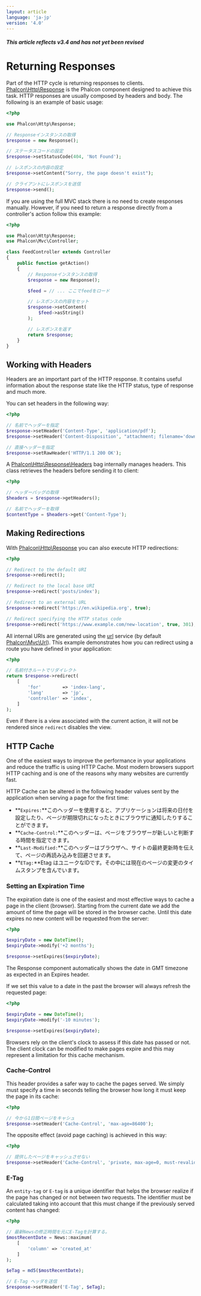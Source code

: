 ```yaml
---
layout: article
language: 'ja-jp'
version: '4.0'
---
```

##### This article reflects v3.4 and has not yet been revised

<a name='overview'></a>

# Returning Responses

Part of the HTTP cycle is returning responses to clients. [Phalcon\Http\Response](api/Phalcon_Http_Response) is the Phalcon component designed to achieve this task. HTTP responses are usually composed by headers and body. The following is an example of basic usage:

```php
<?php

use Phalcon\Http\Response;

// Responseインスタンスの取得
$response = new Response();

// ステータスコードの設定
$response->setStatusCode(404, 'Not Found');

// レスポンスの内容の設定
$response->setContent("Sorry, the page doesn't exist");

// クライアントにレスポンスを送信
$response->send();
```

If you are using the full MVC stack there is no need to create responses manually. However, if you need to return a response directly from a controller's action follow this example:

```php
<?php

use Phalcon\Http\Response;
use Phalcon\Mvc\Controller;

class FeedController extends Controller
{
    public function getAction()
    {
        // Responseインスタンスの取得
        $response = new Response();

        $feed = // ... ここでfeedをロード

        // レスポンスの内容をセット
        $response->setContent(
            $feed->asString()
        );

        // レスポンスを返す
        return $response;
    }
}
```

<a name='working-with-headers'></a>

## Working with Headers

Headers are an important part of the HTTP response. It contains useful information about the response state like the HTTP status, type of response and much more.

You can set headers in the following way:

```php
<?php

// 名前でヘッダーを指定
$response->setHeader('Content-Type', 'application/pdf');
$response->setHeader('Content-Disposition', "attachment; filename='downloaded.pdf'");

// 直接ヘッダーを指定
$response->setRawHeader('HTTP/1.1 200 OK');
```

A [Phalcon\Http\Response\Headers](api/Phalcon_Http_Response_Headers) bag internally manages headers. This class retrieves the headers before sending it to client:

```php
<?php

// ヘッダーバッグの取得
$headers = $response->getHeaders();

// 名前でヘッダーを取得
$contentType = $headers->get('Content-Type');
```

<a name='redirections'></a>

## Making Redirections

With [Phalcon\Http\Response](api/Phalcon_Http_Response) you can also execute HTTP redirections:

```php
<?php

// Redirect to the default URI
$response->redirect();

// Redirect to the local base URI
$response->redirect('posts/index');

// Redirect to an external URL
$response->redirect('https://en.wikipedia.org', true);

// Redirect specifying the HTTP status code
$response->redirect('https://www.example.com/new-location', true, 301);
```

All internal URIs are generated using the [url](/4.0/en/url) service (by default [Phalcon\Mvc\Url](api/Phalcon_Mvc_Url)). This example demonstrates how you can redirect using a route you have defined in your application:

```php
<?php

// 名前付きルートでリダイレクト
return $response->redirect(
    [
        'for'        => 'index-lang',
        'lang'       => 'jp',
        'controller' => 'index',
    ]
);
```

Even if there is a view associated with the current action, it will not be rendered since `redirect` disables the view.

<a name='http-cache'></a>

## HTTP Cache

One of the easiest ways to improve the performance in your applications and reduce the traffic is using HTTP Cache. Most modern browsers support HTTP caching and is one of the reasons why many websites are currently fast.

HTTP Cache can be altered in the following header values sent by the application when serving a page for the first time:

* **`Expires:`**このヘッダーを使用すると、アプリケーションは将来の日付を設定したり、ページが期限切れになったときにブラウザに通知したりすることができます。
* **`Cache-Control:`**このヘッダーは、ページをブラウザーが新しいと判断する時間を指定できます。
* **`Last-Modified:`**このヘッダーはブラウザへ、サイトの最終更新時を伝えて、ページの再読み込みを回避させます。
* **`ETag:`**Etag はユニークなIDです。その中には現在のページの変更のタイムスタンプを含んでいます。

<a name='http-cache-expiration-time'></a>

### Setting an Expiration Time

The expiration date is one of the easiest and most effective ways to cache a page in the client (browser). Starting from the current date we add the amount of time the page will be stored in the browser cache. Until this date expires no new content will be requested from the server:

```php
<?php

$expiryDate = new DateTime();
$expiryDate->modify('+2 months');

$response->setExpires($expiryDate);
```

The Response component automatically shows the date in GMT timezone as expected in an Expires header.

If we set this value to a date in the past the browser will always refresh the requested page:

```php
<?php

$expiryDate = new DateTime();
$expiryDate->modify('-10 minutes');

$response->setExpires($expiryDate);
```

Browsers rely on the client's clock to assess if this date has passed or not. The client clock can be modified to make pages expire and this may represent a limitation for this cache mechanism.

<a name='http-cache-control'></a>

### Cache-Control

This header provides a safer way to cache the pages served. We simply must specify a time in seconds telling the browser how long it must keep the page in its cache:

```php
<?php

// 今から1日間ページをキャシュ
$response->setHeader('Cache-Control', 'max-age=86400');
```

The opposite effect (avoid page caching) is achieved in this way:

```php
<?php

// 提供したページをキャッシュさせない
$response->setHeader('Cache-Control', 'private, max-age=0, must-revalidate');
```

<a name='http-cache-etag'></a>

### E-Tag

An `entity-tag` or `E-tag` is a unique identifier that helps the browser realize if the page has changed or not between two requests. The identifier must be calculated taking into account that this must change if the previously served content has changed:

```php
<?php

// 最新Newsの修正時間を元にE-Tagを計算する。
$mostRecentDate = News::maximum(
    [
        'column' => 'created_at'
    ]
);

$eTag = md5($mostRecentDate);

// E-Tag ヘッダを送信
$response->setHeader('E-Tag', $eTag);
```